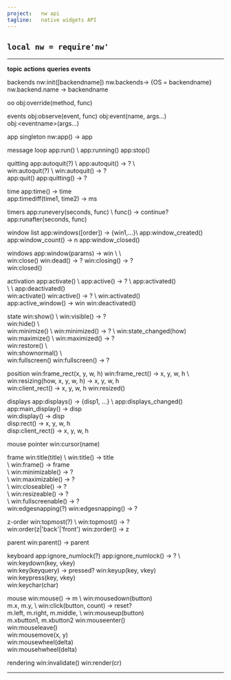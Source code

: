 ```yaml
---
project:   nw api
tagline:   native widgets API
---
```


## `local nw = require'nw'`

----------------- -------------------------------- ----------------------------------- --------------------------
__topic__			__actions__								__queries__									__events__

backends				nw:init([backendname]) 				nw.backends-> {OS = backendname} \
																	nw.backend.name -> backendname

oo						obj:override(method, func)

events				obj:observe(event, func) 															obj:event(name, args...) \
																													obj:\<eventname\>(args...)

app singleton													nw:app() -> app

message loop		app:run() \								app:running()
						app:stop()

quitting				app:autoquit(?) \						app:autoquit() -> ? \					\
						win:autoquit(?) \						win:autoquit() -> ?						\
						app:quit()																				app:quitting() -> ?

time																app:time() -> time \
																	app:timediff(time1, time2) -> ms

timers				app:runevery(seconds, func) \														func() -> continue?
						app:runafter(seconds, func)

window list														app:windows([order]) -> {win1,...}\	app:window_created() \
																	app:window_count() -> n  				app:window_closed()

windows				app:window(params) -> win \		\												\
						win:close() 							win:dead() -> ? 							win:closing() -> ? \
																													win:closed()

activation			app:activate()	\						app:active() -> ? \						app:activated() \
						\											\												app:deactivated() \
						win:activate()							win:active() -> ? \						win:activated() \
																	app:active_window() -> win				win:deactivated()

state					win:show() \							win:visible() -> ? \
						win:hide() \							\
						win:minimize() \						win:minimized() -> ? \					win:state_changed(how)
						win:maximize() \						win:maximized() -> ? \
						win:restore() \						\
						win:shownormal() \					\
						win:fullscreen()						win:fullscreen() -> ?

position				win:frame_rect(x, y, w, h)			win:frame_rect() -> x, y, w, h \		win:resizing(how, x, y, w, h) -> x, y, w, h \
																	win:client_rect() -> x, y, w, h		win:resized()

displays															app:displays() -> {disp1, ...} \		app:displays_changed()
																	app:main_display() -> disp \
																	win:display() -> disp \
																	disp:rect() -> x, y, w, h \
																	disp:client_rect() -> x, y, w, h

mouse pointer		win:cursor(name)

frame					win:title(title) \					win:title() -> title \
						\											win:frame() -> frame \
						\											win:minimizable() -> ? \
						\											win:maximizable() -> ? \
						\											win:closeable() -> ? \
						\											win:resizeable() -> ? \
						\											win:fullscreenable() -> ? \
						win:edgesnapping(?)					win:edgesnapping() -> ?

z-order				win:topmost(?) \						win:topmost() -> ? \
						win:order(z|'back'|'front')		win:zorder() -> z

parent															win:parent() -> parent

keyboard				app:ignore_numlock(?)				app:ignore_numlock() -> ? \			win:keydown(key, vkey) \
																	win:key(keyquery) -> pressed?			win:keyup(key, vkey) \
																													win:keypress(key, vkey) \
																													win:keychar(char)

mouse																win:mouse() -> m \						win:mousedown(button) \
																	m.x, m.y, \									win:click(button, count) -> reset? \
																	m.left, m.right, m.middle, \			win:mouseup(button) \
																	m.xbutton1, m.xbutton2					win:mouseenter() \
																													win:mouseleave() \
																													win:mousemove(x, y) \
																													win:mousewheel(delta) \
																													win:mousehwheel(delta)

rendering			win:invalidate()																		win:render(cr)
----------------- -------------------------------- ----------------------------------- --------------------------

